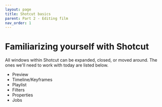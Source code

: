 ```yaml
---
layout: page
title: Shotcut basics
parent: Part 2 - Editing film
nav_order: 1
---
```

# Familiarizing yourself with Shotcut

All windows within Shotcut can be expanded, closed, or moved around. The ones we'll need to work with today are listed below. 

+ Preview
+ Timeline/Keyframes
+ Playlist
+ Filters
+ Properties
+ Jobs
